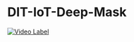 # DIT-IoT-Deep-Mask

[![Video Label](http://img.youtube.com/vi/INJaqVwoJR4/2.jpg)](https://youtu.be/INJaqVwoJR4)
